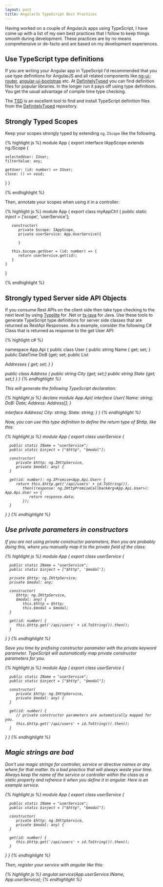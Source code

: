 ```yaml
---
layout: post
title: AngularJs TypeScript Best Practices
---
```

Having worked on a couple of AngularJs apps using TypeScript, I have come up with a list of my own best practices that I follow to keep things smooth during development. 
These practices are by no means comprehensive or de-facto and are based on my development experiences.

## Use TypeScript type definitions

If you are writing your Angular app in TypeScript I'd recommended that you use type definitions for AngularJS and all related components like 
<a href="https://github.com/angular-ui/ui-router">ng-ui-router</a>, <a href="https://github.com/angular-ui/bootstrap">angular-ui-bootstrap</a> etc.
At <a href="http://definitelytyped.org/">DefinitelyTyped</a> you can find definition files for popular libraries.
In the longer run it pays off using type definitions. You get the usual advantage of compile time type checking.

The <a href="http://definitelytyped.org/tsd/">TSD</a> is an excellent tool to find and install TypeScript definition files from the 
<a href="https://github.com/borisyankov/DefinitelyTyped">DefinitelyTyped</a> repository.

## Strongly Typed Scopes
Keep your scopes strongly typed by extending `ng.IScope` like the following.

{% highlight js %}
module App {
    export interface IAppScope extends ng.IScope {
    
    selectedUser: IUser;
    filterValue: any;
    
    getUser: (id: number) => IUser;
    close: () => void;
   }
}

{% endhighlight %}

Then, annotate your scopes when using it in a controller:

{% highlight js %}
module App {
    export class myAppCtrl {
       public static $inject = ['$scope', 'userService'];
       
       constructor(
          private $scope: IAppScope,
          private userService: App.UserService){
          
          }
          
       this.$scope.getUser = (id: number) => {
          return userService.get(id);
       }
    }
}

{% endhighlight %}

## Strongly typed Server side API Objects

If you consume Rest APIs on the client side then take type checking to the next level by using <a href="http://type.litesolutions.net/">Typelite</a> for .Net or <a href="http://type.litesolutions.net/">ts-java</a> for Java. 
Use these tools to generate TypeScript type definitions for server side classes that are returned as RestApi Responses. As a example, consider the following 
C# Class that is returned as response to the get User API:

{% highlight c# %}

namespace App.Api
{
   public class User 
   {
       public string Name { get; set; }
       public DateTime DoB {get; set;
       public List<Address> Addresses { get; set; }
   }
   
   public class Address
   {
      public string City  {get; set;}
      public string State {get; set;}
   }
}
{% endhighlight %}

This will generate the following TypeScript declaration:

{% highlight js %}
declare module App.Api{
   interface User{
      Name: string;
      DoB: Date;
      Address: Address[];
   }
   
   interface Address{
      City: string;
      State: string;
   }
}
{% endhighlight %}

Now, you can use this type definition to define the return type of $http, like this:

{% highlight js %}
module App {
   export class userService {
   
      public static IName = "userService";
      public static $inject = ["$http", "$modal"];

      constructor(
         private $http: ng.IHttpService,
         private $modal: any) {
      }

      get(id: number): ng.IPromise<App.Api.User> {
         return this.$http.get('/api/users' + id.ToString()).
            then((response: ng.IHttpPromiseCallbackArg<App.Api.User>): App.Api.User => {
               return response.data;
            });
      }
   } 
}
{% endhighlight %}

## Use private parameters in constructors

If you are not using private constructor parameters, then you are probably doing this, where you manually map it to the private field of the class:

{% highlight js %}
module App {
   export class userService {
   
      public static IName = "userService";
      public static $inject = ["$http", '$modal'];
      
      private $http: ng.IHttpService;
      private $modal: any;

      constructor(
         $http: ng.IHttpService,
         $modal: any) {
            this.$http = $http;
            this.$modal = $modal;
      }

      get(id: number) {
         this.$http.get('/api/users' + id.ToString()).then();
      }
   } 
}
{% endhighlight %}

Save you time by prefixing constructor parameter with the private keyword parameter. TypeScript will automatically map private constructor parameters for you.


{% highlight js %}
module App {
   export class userService {
   
      public static IName = "userService";
      public static $inject = ["$http", "$modal"];

      constructor(
         private $http: ng.IHttpService,
         private $modal: any) {
      }

      get(id: number) {
         // private constructor parameters are automatically mapped for you.
         this.$http.get('/api/users' + id.ToString()).then();
      }
   } 
}
{% endhighlight %}

## Magic strings are bad

Don't use magic strings for controller, service or directive names or any where for that matter. Its a bad practice that will always waste your time. Always keep the name of the service or controller within the class as a static property and refrence it when you define it in angular. Here is an example service.

{% highlight js %}
module App {
   export class userService {
   
      public static IName = "userService";
      public static $inject = ["$http", "$modal"];

      constructor(
         private $http: ng.IHttpService,
         private $modal: any) {
      }

      get(id: number) {
         this.$http.get('/api/users' + id.ToString()).then();
      }
   } 
}
{% endhighlight %}


Then, register your service with angular like this:

{% highlight js %}
angular.service(App.userService.IName, App.userService);
{% endhighlight %}


